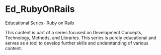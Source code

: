 # Ed_RubyOnRails

Educational Series- Ruby on Rails

This content is part of a series focused on Development Concepts, Technology, Methods, and Libraries. This series is purely educational and serves as a tool to develop further skills and understanding of various content.
